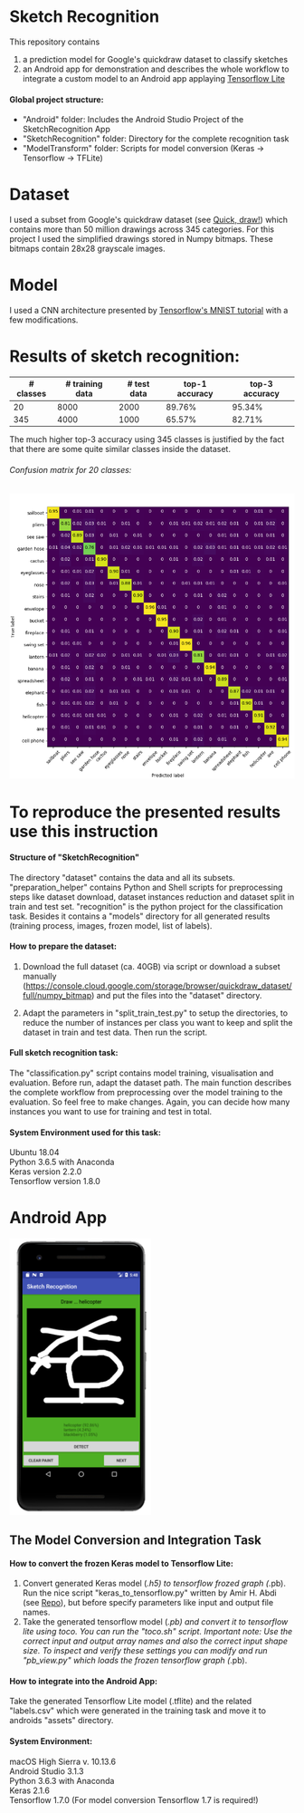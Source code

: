 # Sketch Recognition
This repository contains 
1. a prediction model for Google's quickdraw dataset to classify sketches
2. an Android app for demonstration
and describes the whole workflow to integrate a custom model to an Android app applaying [Tensorflow Lite][4]

#### Global project structure:

* "Android" folder:    Includes the Android Studio Project of the SketchRecognition App  
 * "SketchRecognition" folder:    Directory for the complete recognition task  
* "ModelTransform" folder:    Scripts for model conversion (Keras -> Tensorflow -> TFLite)  


# Dataset
I used a subset from Google's quickdraw dataset (see [Quick, draw!][1]) which contains more than 50 million drawings across 345 categories.
For this project I used the simplified drawings stored in Numpy bitmaps. These bitmaps contain 28x28 grayscale images.

# Model
I used a CNN architecture presented by [Tensorflow's MNIST tutorial][2] with a few modifications.

# Results of sketch recognition:

\# classes | \# training data | \# test data | top-1 accuracy | top-3 accuracy
---------- | ---------- | ---------- | ---------- | ----------
20 | 8000 | 2000 | 89.76% | 95.34%
345 | 4000 | 1000 | 65.57% | 82.71% 

The much higher top-3 accuracy using 345 classes is justified by the fact that there are some quite similar classes inside the dataset.

###### Confusion matrix for 20 classes:
<img src="/SketchRecognition/recognition/models/20/10000//confusion_matrix.png" width="800">

# To reproduce the presented results use this instruction

#### Structure of "SketchRecognition"
The directory "dataset" contains the data and all its subsets.
"preparation_helper" contains Python and Shell scripts for preprocessing steps
like dataset download, dataset instances reduction and dataset split in train and test set.
"recognition" is the python project for the classification task. Besides it contains a "models" directory
for all generated results (training process, images, frozen model, list of labels).

#### How to prepare the dataset:
1. Download the full dataset (ca. 40GB) via script or download a subset manually (<https://console.cloud.google.com/storage/browser/quickdraw_dataset/full/numpy_bitmap>)
and put the files into the "dataset" directory.

2. Adapt the parameters in "split_train_test.py" to setup the directories, to reduce
the number of instances per class you want to keep and split the dataset in train and test data. Then run the script.

#### Full sketch recognition task:
The "classification.py" script contains model training, visualisation and evaluation. Before run, adapt the dataset path.
The main function describes the complete workflow from preprocessing over the model training to the evaluation. So feel free to make changes. Again, you can decide how many instances you want to use for training and test in total.


#### System Environment used for this task:
Ubuntu 18.04  
Python 3.6.5 with Anaconda  
Keras version 2.2.0  
Tensorflow version 1.8.0  

# Android App
<img src="/Android/app.png" width="250">

## The Model Conversion and Integration Task
#### How to convert the frozen Keras model to Tensorflow Lite:
1. Convert generated Keras model (*.h5) to tensorflow frozed graph (*.pb).
Run the nice script "keras_to_tensorflow.py" written by Amir H. Abdi (see [Repo][3]), but before specify parameters like input and output file names.
2. Take the generated tensorflow model (*.pb) and convert it to tensorflow lite using toco. You can run the "toco.sh" script.
Important note: Use the correct input and output array names and also the correct input shape size.
To inspect and verify these settings you can modify and run "pb_view.py" which loads the frozen tensorflow graph (*.pb).

#### How to integrate into the Android App:
Take the generated Tensorflow Lite model (.tflite) and the related "labels.csv" which were generated in the training task and move it to androids "assets" directory.

#### System Environment:
macOS High Sierra v. 10.13.6  
Android Studio 3.1.3  
Python 3.6.3 with Anaconda  
Keras 2.1.6  
Tensorflow 1.7.0 (For model conversion Tensorflow 1.7 is required!)  


[1]: https://github.com/googlecreativelab/quickdraw-dataset
[2]: https://www.tensorflow.org/tutorials/estimators/cnn
[3]: https://github.com/amir-abdi/keras_to_tensorflow
[4]: https://www.tensorflow.org/mobile/tflite/

